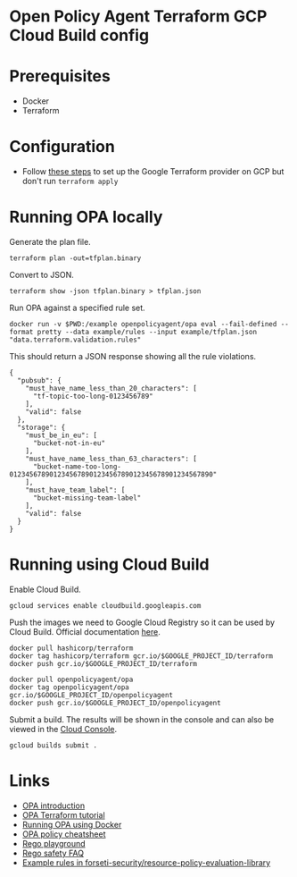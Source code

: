 # Open Policy Agent Terraform GCP Cloud Build config

# Prerequisites

- Docker
- Terraform

# Configuration 
- Follow [these steps](https://github.com/philjhale/terraform-gcp-config) to set up the Google Terraform provider on GCP but don't run `terraform apply`

# Running OPA locally

Generate the plan file.
```
terraform plan -out=tfplan.binary
```

Convert to JSON.
```
terraform show -json tfplan.binary > tfplan.json
```

Run OPA against a specified rule set.
```
docker run -v $PWD:/example openpolicyagent/opa eval --fail-defined --format pretty --data example/rules --input example/tfplan.json "data.terraform.validation.rules"
```

This should return a JSON response showing all the rule violations.
```
{
  "pubsub": {
    "must_have_name_less_than_20_characters": [
      "tf-topic-too-long-0123456789"
    ],
    "valid": false
  },
  "storage": {
    "must_be_in_eu": [
      "bucket-not-in-eu"
    ],
    "must_have_name_less_than_63_characters": [
      "bucket-name-too-long-012345678901234567890123456789012345678901234567890"
    ],
    "must_have_team_label": [
      "bucket-missing-team-label"
    ],
    "valid": false
  }
}
```

# Running using Cloud Build

Enable Cloud Build.
```
gcloud services enable cloudbuild.googleapis.com 
```

Push the images we need to Google Cloud Registry so it can be used by Cloud Build. Official documentation [here](https://cloud.google.com/container-registry/docs/pushing-and-pulling?hl=en_GB&_ga=2.159862335.-366884061.1571845612).

```
docker pull hashicorp/terraform
docker tag hashicorp/terraform gcr.io/$GOOGLE_PROJECT_ID/terraform
docker push gcr.io/$GOOGLE_PROJECT_ID/terraform

docker pull openpolicyagent/opa
docker tag openpolicyagent/opa gcr.io/$GOOGLE_PROJECT_ID/openpolicyagent
docker push gcr.io/$GOOGLE_PROJECT_ID/openpolicyagent
```

Submit a build. The results will be shown in the console and can also be viewed in the [Cloud Console](https://console.cloud.google.com/cloud-build).
```
gcloud builds submit .
```

# Links

- [OPA introduction](https://www.openpolicyagent.org/docs/latest/)
- [OPA Terraform tutorial](https://www.openpolicyagent.org/docs/latest/terraform/)
- [Running OPA using Docker](https://www.openpolicyagent.org/docs/latest/deployments/#running-with-docker)
- [OPA policy cheatsheet](https://www.openpolicyagent.org/docs/latest/policy-cheatsheet/)
- [Rego playground](https://play.openpolicyagent.org/)
- [Rego safety FAQ](https://www.openpolicyagent.org/docs/latest/faq/#safety)
- [Example rules in forseti-security/resource-policy-evaluation-library](https://github.com/forseti-security/resource-policy-evaluation-library/tree/master/policy)